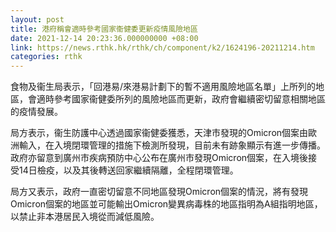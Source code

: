 ```yaml
---
layout: post
title: 港府稱會適時參考國家衞健委更新疫情風險地區
date: 2021-12-14 20:23:36.000000000 +08:00
link: https://news.rthk.hk/rthk/ch/component/k2/1624196-20211214.htm
categories: rthk
---
```


食物及衞生局表示，「回港易/來港易計劃下的暫不適用風險地區名單」上所列的地區，會適時參考國家衞健委所列的風險地區而更新，政府會繼續密切留意相關地區的疫情發展。

局方表示，衞生防護中心透過國家衞健委獲悉，天津市發現的Omicron個案由歐洲輸入，在入境閉環管理的措施下檢測所發現，目前未有跡象顯示有進一步傳播。政府亦留意到廣州市疾病預防中心公布在廣州市發現Omicron個案，在入境後接受14日檢疫，以及其後轉送回家繼續隔離，全程閉環管理。
 
局方又表示，政府一直密切留意不同地區發現Omicron個案的情況，將有發現Omicron個案的地區並可能輸出Omicron變異病毒株的地區指明為A組指明地區，以禁止非本港居民入境從而減低風險。
